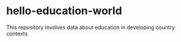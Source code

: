 # hello-education-world
This repository involves data about education in developing country contexts

